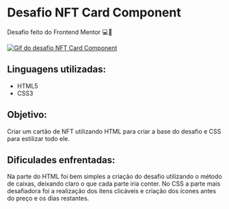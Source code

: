 # Desafio NFT Card Component
Desafio feito do Frontend Mentor 💻🚀

[<img src="./gif-x-devs.gif" alt="Gif do desafio NFT Card Component">](https://augusto-brunelli.github.io/desafio-nft-card/)

## Linguagens utilizadas:
- HTML5
- CSS3

## Objetivo:
Criar um cartão de NFT utilizando HTML para criar a base do desafio e CSS para estilizar todo ele.

## Dificulades enfrentadas:
Na parte do HTML foi bem simples a criação do desafio utilizando o método de caixas, deixando claro o que cada parte iria conter.
No CSS a parte mais desafiadora foi a realização dos itens clicáveis e criação dos ícones antes do preço e os dias restantes.
